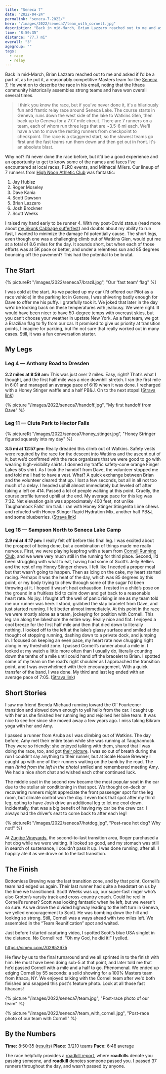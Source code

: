 ```yaml
---
title: "Seneca 7"
date: "2022-04-24"
permalink: "seneca-7-2022/"
hero: "/images/2022/seneca7/team_with_cornell.jpg"
description: "Back in mid-March, Brian Lazzaro reached out to me and asked if I’d be a part of, as he put it, a reasonably competitive Masters team for the Seneca 7."
time: "8:50:35"
distance: "77.7 mi"
overall: "3"
agegroup: ""
tags:
  - race
  - relay
---
```


Back in mid-March, Brian Lazzaro reached out to me and asked if I’d be a part of, as he put it, a reasonably competitive Masters team for the [Seneca 7](http://www.seneca7.com). He went on to describe the race in his email, noting that the Ithaca community historically assembles strong teams and have won overall several times.

> I think you know the race, but if you've never done it, it's a hilariously fun and frantic relay race around Seneca Lake. The course starts in Geneva, runs down the west side of the lake to Watkins Glen, then back up to Geneva for a 77.7 mile circuit. There are 7 runners on a team, each of whom run three legs that are ~3.5-6 mi each. We'll have a van to move the resting runners from checkpoint to checkpoint. The race is a staggered start, so the slowest teams go first and the fast teams run them down and then get out in front. It's an absolute blast.

Why not? I’d never done the race before, but it’d be a good experience and an opportunity to get to know some of the names and faces I’ve encountered at local races, FLRC events, and Mithacal Milers. Our lineup of 7 runners from [High Noon Athletic Club](https://www.strava.com/clubs/high-noon) was fantastic:

1. Jay Hubisz
1. Roger Moseley
1. Dave Kania
1. Scott Dawson
1. Brian Lazzaro
1. Josh Brockner
1. Scott Weeks

I raised my hand early to be runner 4. With my post-Covid status (read more about [my Skunk Cabbage sufferfest](/skunk-cabbage-half-marathon-2022/)) and doubts about my ability to run fast, I wanted to minimize the damage I’d potentially cause. The short legs, even though one was a challenging climb out of Watkins Glen, would put me at a total of 8.6 miles for the day. It sounds short, but when each of those efforts was at 5K pace or better, and under a relentless sun and 85 degrees bouncing off the pavement? This had the potential to be brutal.

## The Start

{% pictureRt "/images/2022/seneca7/brazil.jpg", "Our 'fast team' flag" %}

I was cold at the start. As we packed up my car (I’d offered our Pilot as a race vehicle) in the parking lot in Geneva, I was shivering badly enough for Dave to offer me his puffy. I gratefully took it. We joked that later in the day we’d be looking back on these temperatures with jealousy. We were right. It would have been nicer to have 50-degree temps with overcast skies, but you can’t choose your weather in upstate New York. As a fast team, we got a Brazilian flag to fly from our car. It promised to give us priority at transition points, I imagine for parking, but I’m not sure that really worked out in many cases. Still, it was a fun conversation starter.

## My Legs

### Leg 4 — Anthony Road to Dresden

**2.2 miles at 9:59 am:** This was just over 2 miles. Easy, right? That’s what I thought, and the first half mile was a nice downhill stretch. I ran the first mile in 6:01 and managed an average pace of 6:19 when it was done. I recharged with a Honey Stinger waffle and a half PB&J. On to the next stops! ([Strava link](https://www.strava.com/activities/7036343967/overview))

{% picture "/images/2022/seneca7/handoff.jpg", "My first handoff from Dave" %}

### Leg 11 — Clute Park to Hector Falls

{% pictureRt "/images/2022/seneca7/honey_stinger.jpg", "Honey Stringer figured squarely into my day" %}

**3.5 mi at 12:57 pm:** Really dreaded this climb out of Watkins. Safety vests were required by the race for the descent into Watkins and the ascent out of it, but we’d confirmed with the race organizers that we were good to go with wearing high-visibility shirts. I donned my traffic safety-cone orange Finger Lakes 50s shirt. As I took the handoff from Dave, the volunteer stopped me and told me I had to have a vest. What? A quick exchange between Brian and the volunteer cleared that up. I lost a few seconds, but all in all not too much of a delay. I headed uphill almost immediately but leveled off after taking a left on 414. Passed a lot of people walking at this point. Cruelly, the course profile turned uphill at the end. My average pace for this leg was 7:32. Net elevation gain was approximately 400 feet, not unlike Taughannock Falls’ rim trail. I ran with Honey Stinger Stingerita Lime chews and refueled with Honey Stinger Rapid Hydration Mix, another half PB&J, and some blueberries. ([Strava link](https://www.strava.com/activities/7036343989/overview))

### Leg 18 — Sampson North to Seneca Lake Camp

**2.9 mi at 4:17 pm:** I really felt off before this final leg. I was excited about the prospect of being done, but a combination of things made me really nervous. First, we were playing leapfrog with a team from [Cornell Running Club](https://www.strava.com/clubs/174024), and we were very much still in the running for third place. Second, I’d been struggling with what to eat, having had some of Scott’s Jelly Bellies and the rest of my Honey Stinger chews. I felt like I needed a proper meal but that wasn’t going to happen. Then as icing on the cake, my heart started racing. Perhaps it was the heat of the day, which was 85 degrees by this point, or my body trying to chew through some of the sugar I’d been throwing at it. I hoped it wasn’t heat exhaustion. I rested in a child’s pose on the ground in a fruitless bid to calm down and get back to a reasonable heart rate. No joy. I fought off the well of panic rising in me as my team told me our runner was here. I stood, grabbed the slap bracelet from Dave, and just started running. I felt better almost immediately. At this point in the race we were mostly alone as a team, jockeying for position with Cornell. This leg ran along the lakeshore the entire way. Really nice and flat. I enjoyed a cool breeze for the first half mile and then that died down to literally nothing. I looked off to the left at the lake’s glassy surface and smiled at the thought of stopping running, dashing down to a private dock, and jumping in. I focused on keeping an even pace, my heart rate now chugging right along in my threshold zone. I passed Cornell’s runner about a mile in. I looked at my watch a little more often than I usually do, literally counting down the tenths of a mile until could hand off the bracelet to Brian. I spotted some of my team on the road’s right shoulder as I approached the transition point, and I was overwhelmed with their encouragement. With a quick transfer of the band, I was done. My third and last leg ended with an average pace of 7:05. ([Strava link](https://www.strava.com/activities/7036344083/overview))

## Short Stories

I saw my friend Brenda Michaud running toward the Ol' Fourteener transition and slowed down enough to yell hello from the car. I caught up with her as she finished her running leg and rejoined her bike team. It was nice to see her since she moved away a few years ago. I miss taking Bikram yoga with her and Amy.

I passed a runner from Aruba as I was climbing out of Watkins. The day before, Amy met their entire team while she was running at Taughannock. They were so friendly: she enjoyed talking with them, shared that I was doing the race, too, and got [their picture](https://forum.fingerlakesrunners.org/t/taughannock-rim-falls-star-posts/3186/13). I was so out of breath during the run I couldn’t say anything to their runner, but at Scale House Brewery I caught up with one of their runners waiting on the bank by the road. The man _(third from the left in the photo)_ smiled and remembered meeting Amy. We had a nice short chat and wished each other continued luck.

The middle seat in the second row became the most popular seat in the car due to the stellar air conditioning in that spot. We thought on-deck or recovering runners might appreciate the front passenger spot for the leg room, but climate control won the day. I even took that spot after my third leg, opting to have Josh drive an additional leg to let me cool down. Incidentally, that was a big benefit of having my car be the crew car: I always had the driver’s seat to come back to after each leg!

{% pictureRt "/images/2022/seneca7/hotdog.jpg", "Post-race hot dog? Why not!" %}

At [Zugibe Vineyards](https://www.zugibevineyards.com), the second-to-last transition area, Roger purchased a hot dog while we were waiting. It looked so good, and my stomach was still in search of sustenance, I couldn’t pass it up. I was done running, after all. I happily ate it as we drove on to the last transition.

## The Finish

Bottomless Brewing was the last transition zone, and by that point, Cornell’s team had edged us again. Their last runner had quite a headstart on us by the time we transitioned. Scott Weeks was up, our super-fast ringer who’s also Groton’s varsity track and cross-country coach. Could he reel in Cornell’s runner? Scott was looking fantastic when he left, but we weren’t so sure. As we drove the divided highway leading to the left turn in Geneva, we yelled encouragement to Scott. He was bombing down the hill and looking so strong. Still, Cornell was a ways ahead with two miles left. We assembled in the “Team Reunification” spot and waited.

Just before I started capturing video, I spotted Scott’s blue USA singlet in the distance. No Cornell red. “Oh my God, he did it!” I yelled.

https://vimeo.com/702852675

He flew by us to the final turnaround and we all sprinted in to the finish with him. He must have been doing sub-5 at that point, and later told me that he’d passed Cornell with a mile and a half to go. Phenomenal. We ended up edging Cornell by 55 seconds: a solid showing for a 100% Masters team from Ithaca, NY. We enjoyed talking with the Cornell team after we'd both finished and snapped this post's feature photo. Look at all those fast Ithacans!

{% picture "/images/2022/seneca7/team.jpg", "Post-race photo of our team" %}

{% picture "/images/2022/seneca7/team_with_cornell.jpg", "Post-race photo of our team with Cornell" %}

## By the Numbers

**Time:** 8:50:35 ([results](https://live.resport.io/spec/results.jsp?w=4920318913150976))
**Place:** 3/210 teams
**Pace:** 6:48 average

The race helpfully provides a [roadkill report](https://live.resport.io/roadkill.jsp?r=6221160018608128), where **roadkills** denote you passing someone, and **roadkill** denotes someone passed you. I passed 37 runners throughout the day, and wasn’t passed by anyone.
